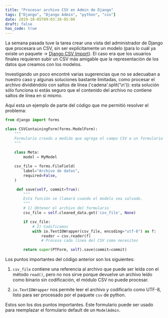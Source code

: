 ```yaml
---
title: "Procesar archivo CSV en Admin de Django"
tags: ["Django", "Django Admin", "python", "csv"]
date: 2019-10-05T09:03:38-05:00
draft: false
has_code: true
---
```


La semana pasada tuve la tarea crear una vista del administrador de Django que procesara un CSV, sin ser explícitamente un modelo (para lo cuál ya existe un paquete -> [Django CSV Import](https://pypi.org/project/django-csvimport/)). El caso era que los usuarios finales requieren subir un CSV más amigable que la representación de los datos que creamos con los modelos.

Investigando un poco encontré varias sugerencias que no se adecuaban a nuestro caso y algunas soluciones bastante limitadas, como procesar el archivo dividiéndolo con saltos de línea ('cadena'.split('\n')): esta solución sólo funciona si estás seguro que el contenido del archivo no contiene saltos de línea en sí mismo.


Aquí esta un ejemplo de parte del código que me permitió resolver el problema:

```python
from django import forms

class CSVContainingForm(forms.ModelForm):
    """
    Formulario creado a medida que agrega el campo CSV a un formulario de modelo.
    """
    
    class Meta:
        model = MyModel

    csv_file = forms.FileField(
        label="Archivo de datos", 
        required=False,
    )

     def save(self, commit=True):
        """
        Esta función se llamará cuando el modelo sea salvado.
        """
        # 1) Obtener el archivo del formulario
        csv_file = self.cleaned_data.get('csv_file', None)

        if csv_file:
            # 2) Codificamos
            with io.TextIOWrapper(csv_file, encoding="utf-8") as f:
                reader = csv.reader(f)
                # Procesa cada línea del CSV como necesites

        return super(PTForm, self).save(commit=commit)
```

Los puntos importantes del código anterior son los siguientes:

1. `csv_file` contiene una referencia al archivo que puede ser leída con el método `read()`, pero no nos sirve porque devuelve un archivo leído como binario sin codificación, el módulo CSV no puede procesar.

2. `io.TextIOWrapper` nos permite leer el archivo y codificarlo como UTF-8, listo para ser procesado por el paquete `csv` de python.

Estos son los dos puntos importantes.
Este formulario puede ser usado para reemplazar el formulario default de un `ModelAdmin`.